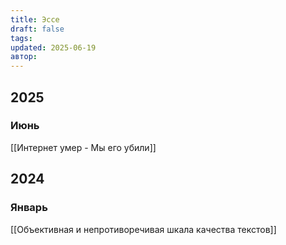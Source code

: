 ```yaml
---
title: Эссе
draft: false
tags: 
updated: 2025-06-19
автор:
---
```

 
## 2025
### Июнь

[[Интернет умер - Мы его убили]]

## 2024

### Январь

[[Объективная и непротиворечивая шкала качества текстов]]

